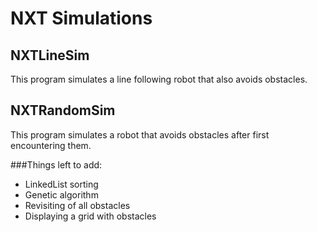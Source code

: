 NXT Simulations
===============

NXTLineSim
----------

This program simulates a line following robot that also avoids obstacles.

NXTRandomSim
------------

This program simulates a robot that avoids obstacles after first encountering them.

###Things left to add:

* LinkedList sorting
* Genetic algorithm
* Revisiting of all obstacles
* Displaying a grid with obstacles